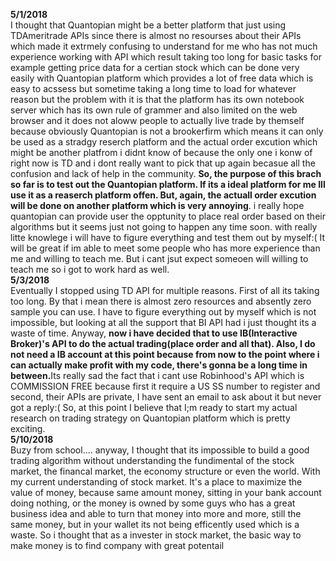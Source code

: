 <b>5/1/2018</b><br>
I thought that Quantopian might be a better platform that just using TDAmeritrade APIs since there is almost no resourses about their APIs which made it extrmely confusing to understand for me who has not much experience working with API which result taking too long for basic tasks for example getting price data for a certian stock which can be done very easily with Quantopian platform which provides a lot of free data which is easy to acssess but sometime taking a long time to load for whatever reason but the problem with it is that the platform has its own notebook server which has its own rule of grammer and also limited on the web browser and it does not aloww people to actually live trade by themself because obviously Quantopian is not a brookerfirm which means it can only be used as a stradgy reserch platform and the actual order excution which might be another platfrom i didnt know of because the only one i konw of right now is TD and i dont really want to pick that up again becasue all the confusion and lack of help in the community. <b>So, the purpose of this brach so far is to test out the Quantopian platform. If its a ideal platform for me Ill use it as a reaserch platform offen. But, again, the actuall order excution will be done on another platform which is very annoying</b>. i really hope quantopian can provide user the opptunity to place real order based on their algorithms but it seems just not going to happen any time soon. with really litte knowlege i will have to figure everything and test them out by myself:(  It will be great if im able to meet some people who has more experience than me and willing to teach me. But i cant jsut expect someoen will willing to teach me so i got to work hard as well.<br>
<b>5/3/2018</b><br>
Eventually I stopped using TD API for multiple reasons. First of all its taking too long. By that i mean there is almost zero resources and absently zero sample you can use. I have to figure everything out by myself which is not impossible, but looking at all the support that BI API had i just thought its a waste of time. Anyway, <b>now i have decided that to use IB(Interactive Broker)'s API to do the actual trading(place order and all that). Also, I do not need a IB account at this point because from now to the point where i can actually make profit with my code, there's gonna be a long time in between.</b>Its really sad the fact that i cant use Robinhood's API which is COMMISSION FREE because first it require a US SS number to register and second, their APIs are private, I have sent an email to ask about it but never got a reply:( So, at this point I believe that I;m ready to start my actual research on trading strategy on Quantopian platform which is pretty exciting.<br>
<b>5/10/2018</b><br>
Buzy from school.... anyway, I thought that its impossible to build a good trading algorithm without understanding the fundimental of the stock market, the financal market, the economy structure or even the world. With my current understanding of stock market. It's a place to maximize the value of money, because same amount money, sitting in your bank account doing nothing, or the money is owned by some guys who has a great business idea and able to turn that money into more and more, still the same money, but in your wallet its not being efficently used which is a waste. So i thought that as a invester in stock market, the basic way to make money is to find company with great potentail
